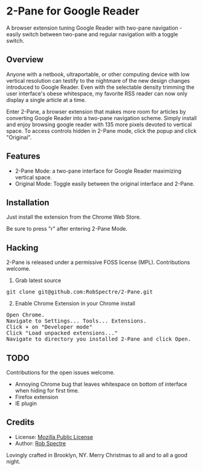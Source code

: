 2-Pane for Google Reader
========================
A browser extension tuning Google Reader with two-pane navigation - easily
switch between two-pane and regular navigation with a toggle switch.

Overview
------------------------

Anyone with a netbook, ultraportable, or other computing device with low 
vertical resolution can testify to the nightmare of the new design changes
introduced to Google Reader.  Even with the selectable density trimming the user
interface's obese whitespace, my favorite RSS reader can now only display a
single article at a time.

Enter 2-Pane, a browser extension that makes more room for articles by
converting Google Reader into a two-pane navigation scheme.  Simply install and
enjoy browsing google reader with 135 more pixels devoted to vertical space.  To
access controls hidden in 2-Pane mode, click the popup and click "Original".


Features
-------------------------

* 2-Pane Mode: a two-pane interface for Google Reader maximizing vertical space.
* Original Mode: Toggle easily between the original interface and 2-Pane.


Installation
-------------------------

Just install the extension from the Chrome Web Store.

Be sure to press "r" after entering 2-Pane Mode.


Hacking
-------------------------

2-Pane is released under a permissive FOSS license (MPL).  Contributions
welcome.

1) Grab latest source
<pre>
git clone git@github.com:RobSpectre/2-Pane.git
</pre>

2) Enable Chrome Extension in your Chrome install
<pre>
Open Chrome.
Navigate to Settings... Tools... Extensions.
Click + on "Developer mode"
Click "Load unpacked extensions..."
Navigate to directory you installed 2-Pane and click Open.
</pre>


TODO
-------------------------

Contributions for the open issues welcome.

* Annoying Chrome bug that leaves whitespace on bottom of interface when hiding
for first time.
* Firefox extension
* IE plugin


Credits
--------------------------

* License: [Mozilla Public License](http://www.mozilla.org/MPL/)
* Author: [Rob Spectre](http://www.brooklynhacker.com)

Lovingly crafted in Brooklyn, NY.  Merry Christmas to all and to all a good
night.
